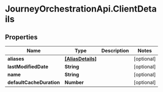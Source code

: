 # JourneyOrchestrationApi.ClientDetails

## Properties

Name | Type | Description | Notes
------------ | ------------- | ------------- | -------------
**aliases** | [**[AliasDetails]**](AliasDetails.md) |  | [optional] 
**lastModifiedDate** | **String** |  | [optional] 
**name** | **String** |  | [optional] 
**defaultCacheDuration** | **Number** |  | [optional] 


